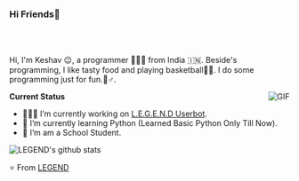### Hi Friends👋


<br />
<br />

Hi, I'm Keshav 😉, a programmer 👨🏻‍💻 from India 🇮🇳. Beside's programming, I like tasty food and playing basketball🏀🏀. I do some programming just for fun.🏼‍♂️.

  <img align="right" alt="GIF" src="https://media.giphy.com/media/iIqmM5tTjmpOB9mpbn/giphy.gif" />

**Current Status**

- 👨🏻‍💻 I’m currently working on [L.E.G.E.N.D Userbot](https://github.com/KeshavTech246/L.E.G.E.N.D-Userbot).
- 🌱 I’m currently learning Python (Learned Basic Python Only Till Now).
- 💼 I’m am a School Student.

![LEGEND's github stats](https://github-readme-stats.vercel.app/api?username=KeshavTech246&show_icons=true&hide_border=true)

⭐️ From [LEGEND](https://github.com/KeshavTech246)
